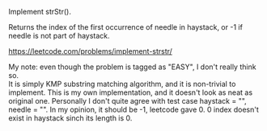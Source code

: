 Implement strStr().

Returns the index of the first occurrence of needle in haystack, or -1 if needle is not part of haystack.

https://leetcode.com/problems/implement-strstr/

My note: even though the problem is tagged as "EASY", I don't really think so.<br>
It is simply KMP substring matching algorithm, and it is non-trivial to implement. This is my own implementation, and it doesn't look as neat as original one.
Personally I don't quite agree with test case haystack = "", needle = "". In my opinion, it should be -1, leetcode gave 0. 0 index doesn't exist in haystack sinch its length is 0.
